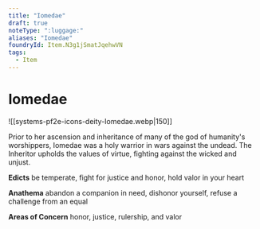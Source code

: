 ```yaml
---
title: "Iomedae"
draft: true
noteType: ":luggage:"
aliases: "Iomedae"
foundryId: Item.N3g1jSmatJqehwVN
tags:
  - Item
---
```


# Iomedae
![[systems-pf2e-icons-deity-Iomedae.webp|150]]

Prior to her ascension and inheritance of many of the god of humanity's worshippers, Iomedae was a holy warrior in wars against the undead. The Inheritor upholds the values of virtue, fighting against the wicked and unjust.

**Edicts** be temperate, fight for justice and honor, hold valor in your heart

**Anathema** abandon a companion in need, dishonor yourself, refuse a challenge from an equal

**Areas of Concern** honor, justice, rulership, and valor
